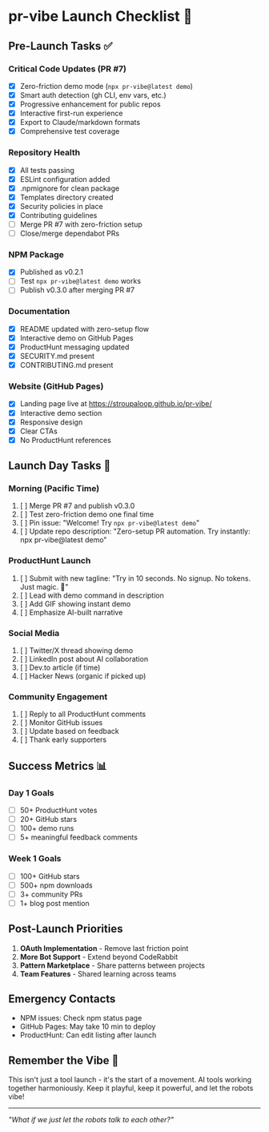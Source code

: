# pr-vibe Launch Checklist 🚀

## Pre-Launch Tasks ✅

### Critical Code Updates (PR #7)
- [x] Zero-friction demo mode (`npx pr-vibe@latest demo`)
- [x] Smart auth detection (gh CLI, env vars, etc.)
- [x] Progressive enhancement for public repos
- [x] Interactive first-run experience
- [x] Export to Claude/markdown formats
- [x] Comprehensive test coverage

### Repository Health
- [x] All tests passing
- [x] ESLint configuration added
- [x] .npmignore for clean package
- [x] Templates directory created
- [x] Security policies in place
- [x] Contributing guidelines
- [ ] Merge PR #7 with zero-friction setup
- [ ] Close/merge dependabot PRs

### NPM Package
- [x] Published as v0.2.1
- [ ] Test `npx pr-vibe@latest demo` works
- [ ] Publish v0.3.0 after merging PR #7

### Documentation
- [x] README updated with zero-setup flow
- [x] Interactive demo on GitHub Pages
- [x] ProductHunt messaging updated
- [x] SECURITY.md present
- [x] CONTRIBUTING.md present

### Website (GitHub Pages)
- [x] Landing page live at https://stroupaloop.github.io/pr-vibe/
- [x] Interactive demo section
- [x] Responsive design
- [x] Clear CTAs
- [x] No ProductHunt references

## Launch Day Tasks 🎵

### Morning (Pacific Time)
1. [ ] Merge PR #7 and publish v0.3.0
2. [ ] Test zero-friction demo one final time
3. [ ] Pin issue: "Welcome! Try `npx pr-vibe@latest demo`"
4. [ ] Update repo description: "Zero-setup PR automation. Try instantly: npx pr-vibe@latest demo"

### ProductHunt Launch
1. [ ] Submit with new tagline: "Try in 10 seconds. No signup. No tokens. Just magic. 🎵"
2. [ ] Lead with demo command in description
3. [ ] Add GIF showing instant demo
4. [ ] Emphasize AI-built narrative

### Social Media
1. [ ] Twitter/X thread showing demo
2. [ ] LinkedIn post about AI collaboration
3. [ ] Dev.to article (if time)
4. [ ] Hacker News (organic if picked up)

### Community Engagement
1. [ ] Reply to all ProductHunt comments
2. [ ] Monitor GitHub issues
3. [ ] Update based on feedback
4. [ ] Thank early supporters

## Success Metrics 📊

### Day 1 Goals
- [ ] 50+ ProductHunt votes
- [ ] 20+ GitHub stars
- [ ] 100+ demo runs
- [ ] 5+ meaningful feedback comments

### Week 1 Goals
- [ ] 100+ GitHub stars
- [ ] 500+ npm downloads
- [ ] 3+ community PRs
- [ ] 1+ blog post mention

## Post-Launch Priorities

1. **OAuth Implementation** - Remove last friction point
2. **More Bot Support** - Extend beyond CodeRabbit
3. **Pattern Marketplace** - Share patterns between projects
4. **Team Features** - Shared learning across teams

## Emergency Contacts

- NPM issues: Check npm status page
- GitHub Pages: May take 10 min to deploy
- ProductHunt: Can edit listing after launch

## Remember the Vibe 🎵

This isn't just a tool launch - it's the start of a movement. AI tools working together harmoniously. Keep it playful, keep it powerful, and let the robots vibe!

---

*"What if we just let the robots talk to each other?"*